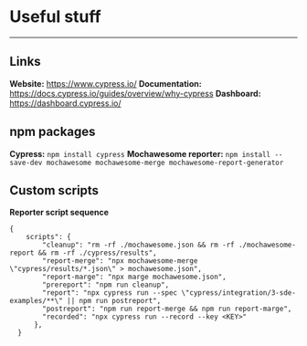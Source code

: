 # Useful stuff
---
## Links
**Website:** https://www.cypress.io/
**Documentation:** https://docs.cypress.io/guides/overview/why-cypress
**Dashboard:** https://dashboard.cypress.io/

## npm packages
**Cypress:** `npm install cypress`
**Mochawesome reporter:** `npm install --save-dev mochawesome mochawesome-merge mochawesome-report-generator`

## Custom scripts
**Reporter script sequence**
```
{
    scripts": {
        "cleanup": "rm -rf ./mochawesome.json && rm -rf ./mochawesome-report && rm -rf ./cypress/results",
        "report-merge": "npx mochawesome-merge \"cypress/results/*.json\" > mochawesome.json",
        "report-marge": "npx marge mochawesome.json",
        "prereport": "npm run cleanup",
        "report": "npx cypress run --spec \"cypress/integration/3-sde-examples/**\" || npm run postreport",
        "postreport": "npm run report-merge && npm run report-marge",
        "recorded": "npx cypress run --record --key <KEY>"
      },
  }
```
